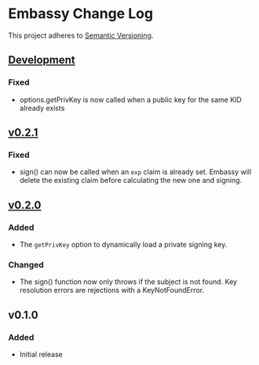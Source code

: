 # Embassy Change Log
This project adheres to [Semantic Versioning](http://semver.org/).

## [Development]
### Fixed
- options.getPrivKey is now called when a public key for the same KID already exists

## [v0.2.1]
### Fixed
- sign() can now be called when an `exp` claim is already set. Embassy will delete the existing claim before calculating the new one and signing.

## [v0.2.0]
### Added
- The `getPrivKey` option to dynamically load a private signing key.

### Changed
- The sign() function now only throws if the subject is not found. Key resolution errors are rejections with a KeyNotFoundError.

## v0.1.0
### Added
- Initial release

[Development]: https://github.com/TechnologyAdvice/Squiss/compare/v0.2.1...HEAD
[v0.2.1]: https://github.com/TechnologyAdvice/Squiss/compare/v0.2.0...v0.2.1
[v0.2.0]: https://github.com/TechnologyAdvice/Squiss/compare/v0.1.0...v0.2.0
